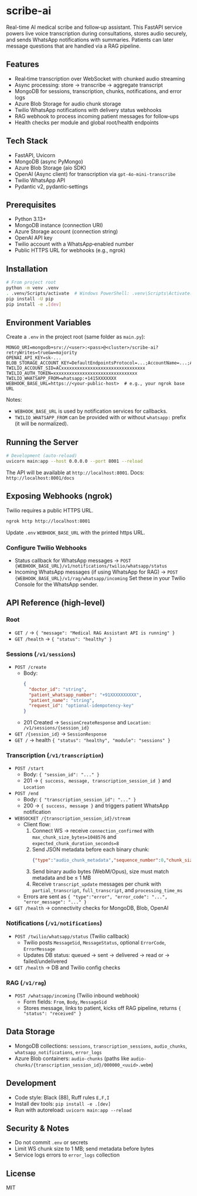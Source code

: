 # scribe-ai

Real-time AI medical scribe and follow‑up assistant. This FastAPI service powers live voice transcription during consultations, stores audio securely, and sends WhatsApp notifications with summaries. Patients can later message questions that are handled via a RAG pipeline.

## Features
- Real‑time transcription over WebSocket with chunked audio streaming
- Async processing: store → transcribe → aggregate transcript
- MongoDB for sessions, transcription, chunks, notifications, and error logs
- Azure Blob Storage for audio chunk storage
- Twilio WhatsApp notifications with delivery status webhooks
- RAG webhook to process incoming patient messages for follow‑ups
- Health checks per module and global root/health endpoints

## Tech Stack
- FastAPI, Uvicorn
- MongoDB (async PyMongo)
- Azure Blob Storage (aio SDK)
- OpenAI (Async client) for transcription via `gpt-4o-mini-transcribe`
- Twilio WhatsApp API
- Pydantic v2, pydantic‑settings

## Prerequisites
- Python 3.13+
- MongoDB instance (connection URI)
- Azure Storage account (connection string)
- OpenAI API key
- Twilio account with a WhatsApp‑enabled number
- Public HTTPS URL for webhooks (e.g., ngrok)

## Installation
```bash
# From project root
python -m venv .venv
. .venv/Scripts/activate  # Windows PowerShell: .venv\Scripts\Activate.ps1
pip install -U pip
pip install -e .[dev]
```

## Environment Variables
Create a `.env` in the project root (same folder as `main.py`):
```
MONGO_URI=mongodb+srv://<user>:<pass>@<cluster>/scribe-ai?retryWrites=true&w=majority
OPENAI_API_KEY=sk-...
BLOB_STORAGE_ACCOUNT_KEY=DefaultEndpointsProtocol=...;AccountName=...;AccountKey=...;EndpointSuffix=core.windows.net
TWILIO_ACCOUNT_SID=ACxxxxxxxxxxxxxxxxxxxxxxxxxxxxxxxx
TWILIO_AUTH_TOKEN=xxxxxxxxxxxxxxxxxxxxxxxxxxxxxxxx
TWILIO_WHATSAPP_FROM=whatsapp:+1415XXXXXXX
WEBHOOK_BASE_URL=https://<your-public-host>  # e.g., your ngrok base URL
```
Notes:
- `WEBHOOK_BASE_URL` is used by notification services for callbacks.
- `TWILIO_WHATSAPP_FROM` can be provided with or without `whatsapp:` prefix (it will be normalized).

## Running the Server
```bash
# Development (auto‑reload)
uvicorn main:app --host 0.0.0.0 --port 8001 --reload
```
The API will be available at `http://localhost:8001`. Docs: `http://localhost:8001/docs`

## Exposing Webhooks (ngrok)
Twilio requires a public HTTPS URL.
```bash
ngrok http http://localhost:8001
```
Update `.env` `WEBHOOK_BASE_URL` with the printed https URL.

### Configure Twilio Webhooks
- Status callback for WhatsApp messages → `POST {WEBHOOK_BASE_URL}/v1/notifications/twilio/whatsapp/status`
- Incoming WhatsApp messages (if using WhatsApp for RAG) → `POST {WEBHOOK_BASE_URL}/v1/rag/whatsapp/incoming`
Set these in your Twilio Console for the WhatsApp sender.

## API Reference (high‑level)

### Root
- `GET /` → `{ "message": "Medical RAG Assistant API is running" }`
- `GET /health` → `{ "status": "healthy" }`

### Sessions (`/v1/sessions`)
- `POST /create`
  - Body:
    ```json
    {
      "doctor_id": "string",
      "patient_whatsapp_number": "+91XXXXXXXXXX",
      "patient_name": "string",
      "request_id": "optional-idempotency-key"
    }
    ```
  - 201 Created → `SessionCreateResponse` and `Location: /v1/sessions/{session_id}`
- `GET /{session_id}` → `SessionResponse`
- `GET /` → health `{ "status": "healthy", "module": "sessions" }`

### Transcription (`/v1/transcription`)
- `POST /start`
  - Body: `{ "session_id": "..." }`
  - 201 → `{ success, message, transcription_session_id }` and `Location`
- `POST /end`
  - Body: `{ "transcription_session_id": "..." }`
  - 200 → `{ success, message }` and triggers patient WhatsApp notification
- `WEBSOCKET /{transcription_session_id}/stream`
  - Client flow:
    1) Connect WS → receive `connection_confirmed` with `max_chunk_size_bytes=1048576` and `expected_chunk_duration_seconds=8`
    2) Send JSON metadata before each binary chunk:
       ```json
       {"type":"audio_chunk_metadata","sequence_number":0,"chunk_size_bytes":12345,"duration_seconds":9.1}
       ```
    3) Send binary audio bytes (WebM/Opus), size must match metadata and be ≤ 1 MB
    4) Receive `transcript_update` messages per chunk with `partial_transcript`, `full_transcript`, and `processing_time_ms`
  - Errors are sent as `{ "type":"error", "error_code": "...", "error_message": "..." }`
- `GET /health` → connectivity checks for MongoDB, Blob, OpenAI

### Notifications (`/v1/notifications`)
- `POST /twilio/whatsapp/status` (Twilio callback)
  - Twilio posts `MessageSid`, `MessageStatus`, optional `ErrorCode`, `ErrorMessage`
  - Updates DB status: queued → sent → delivered → read or → failed/undelivered
- `GET /health` → DB and Twilio config checks

### RAG (`/v1/rag`)
- `POST /whatsapp/incoming` (Twilio inbound webhook)
  - Form fields: `From`, `Body`, `MessageSid`
  - Stores message, links to patient, kicks off RAG pipeline, returns `{ "status": "received" }`

## Data Storage
- MongoDB collections: `sessions`, `transcription_sessions`, `audio_chunks`, `whatsapp_notifications`, `error_logs`
- Azure Blob containers: `audio-chunks` (paths like `audio-chunks/{transcription_session_id}/000000_<uuid>.webm`)

## Development
- Code style: Black (88), Ruff rules `E,F,I`
- Install dev tools: `pip install -e .[dev]`
- Run with autoreload: `uvicorn main:app --reload`

## Security & Notes
- Do not commit `.env` or secrets
- Limit WS chunk size to 1 MB; send metadata before bytes
- Service logs errors to `error_logs` collection

## License
MIT
